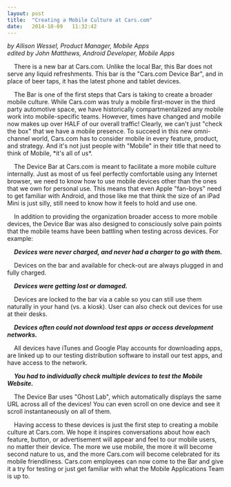 ```yaml
---
layout: post
title:  "Creating a Mobile Culture at Cars.com"
date:   2014-10-09   11:32:42
---
```


*by Allison Wessel, Product Manager, Mobile Apps<BR>edited by John Matthews, Android Developer, Mobile Apps*

<p>&nbsp;&nbsp;&nbsp;&nbsp;There is a new bar at Cars.com. Unlike the local Bar, this Bar does not serve any liquid refreshments. This bar is the "Cars.com Device Bar", and in place of beer taps, it has the latest phone and tablet devices.</p>
<p>&nbsp;&nbsp;&nbsp;&nbsp;The Bar is one of the first steps that Cars is taking to create a broader mobile culture. While Cars.com was truly a mobile first-mover in the third party automotive space, we have historically compartmentalized any mobile work into mobile-specific teams. However, times have changed and mobile now makes up over HALF of our overall traffic! Clearly, we can't just "check the box" that we have a mobile presence. To succeed in this new omni-channel world, Cars.com has to consider mobile in every feature, product, and strategy. And it's not just people with "Mobile" in their title that need to think of Mobile, *it's all of us*.</p>
<p>&nbsp;&nbsp;&nbsp;&nbsp;The Device Bar at Cars.com is meant to facilitate a more mobile culture internally.  Just as most of us feel perfectly comfortable using any Internet browser, we need to know how to use mobile devices other than the ones that we own for personal use.  This means that even Apple "fan-boys" need to get familiar with Android, and those like me that think the size of an iPad Mini is just silly, still need to know how it feels to hold and use one.</p>
<p>&nbsp;&nbsp;&nbsp;&nbsp;In addition to providing the organization broader access to more mobile devices, the Device Bar was also designed to consciously solve pain points that the mobile teams have been battling when testing across devices. For example:</p>

&nbsp;&nbsp;&nbsp;&nbsp;**_Devices were never charged, and never had a charger to go with them._**

<p>&nbsp;&nbsp;&nbsp;&nbsp;Devices on the bar and available for check-out are always plugged in and fully charged.</p>

&nbsp;&nbsp;&nbsp;&nbsp;**_Devices were getting lost or damaged._**

<p>&nbsp;&nbsp;&nbsp;&nbsp;Devices are locked to the bar via a cable so you can still use them naturally in your hand (vs. a kiosk).  User can also check out devices for use at their desks.</p>

&nbsp;&nbsp;&nbsp;&nbsp;**_Devices often could not download test apps or access development networks._**
 
<p>&nbsp;&nbsp;&nbsp;&nbsp;All devices have iTunes and Google Play accounts for downloading apps, are linked up to our testing distribution software to install our test apps, and have access to the network.</p>

&nbsp;&nbsp;&nbsp;&nbsp;**_You had to individually check multiple devices to test the Mobile Website._**

<p>&nbsp;&nbsp;&nbsp;&nbsp;The Device Bar uses "Ghost Lab", which automatically displays the same URL across all of the devices! You can even scroll on one device and see it scroll instantaneously on all of them.</p>
<p>&nbsp;&nbsp;&nbsp;&nbsp;Having access to these devices is just the first step to creating a mobile culture at Cars.com. We hope it inspires conversations about how each feature, button, or advertisement will appear and feel to our mobile users, no matter their device. The more we use mobile, the more it will become second nature to us, and the more Cars.com will become celebrated for its mobile friendliness.  Cars.com employees can now come to the Bar and give it a try for testing or just get familiar with what the Mobile Applications Team is up to.</p>

